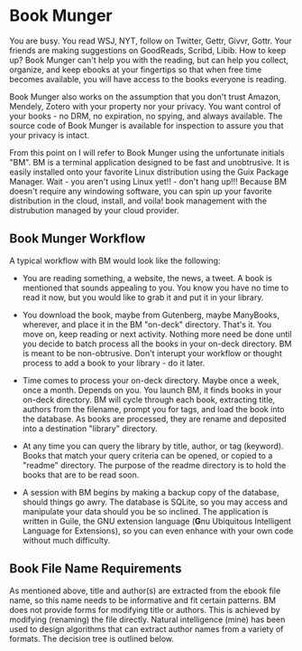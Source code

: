 # Book Munger

You are busy. You read WSJ, NYT, follow on Twitter, Gettr, Givvr, Gottr. Your friends are making suggestions on GoodReads, Scribd, Libib. How to keep up? Book Munger can't help you with the reading, but can help you collect, organize, and keep ebooks at your fingertips so that when free time becomes available, you will have access to the books everyone is reading.

Book Munger also works on the assumption that you don't trust Amazon, Mendely, Zotero with your property nor your privacy.  You want control of your books - no DRM, no expiration, no spying, and always available.  The source code of Book Munger is available for inspection to assure you that your privacy is intact.

From this point on I will refer to Book Munger using the unfortunate initials "BM". BM is a terminal application designed to be fast and unobtrusive. It is easily installed onto your favorite Linux distribution using the Guix Package Manager. Wait - you aren't using Linux yet!! - don't hang up!!!  Because BM doesn't require any windowing software, you can spin up your favorite distribution in the cloud, install, and voila! book management with the distrubution managed by your cloud provider. 

## Book Munger Workflow

A typical workflow with BM would look like the following:

 * You are reading something, a website, the news, a tweet.  A book is mentioned that sounds appealing to you. You know you have no time to read it now, but you would like to grab it and put it in your library.
 
 * You download the book, maybe from Gutenberg, maybe ManyBooks, wherever, and place it in the BM "on-deck" directory. That's it. You move on, keep reading or next activity.  Nothing more need be done until you decide to batch process all the books in your on-deck directory.  BM is meant to be non-obtrusive. Don't interupt your workflow or thought process to add a book to your library - do it later.
 
 * Time comes to process your on-deck directory. Maybe once a week, once a month.  Depends on you. You launch BM, it finds books in your on-deck directory. BM will cycle through each book, extracting title, authors from the filename, prompt you for tags, and load the book into the database. As books are processed, they are rename and deposited into a destination "library" directory.
 
 * At any time you can query the library by title, author, or tag (keyword). Books that match your query criteria can be opened, or copied to a "readme" directory. The purpose of the readme directory is to hold the books that are to be read soon.
 
 * A session with BM begins by making a backup copy of the database, should things go awry. The database is SQLite, so you may access and manipulate your data should you be so inclined. The application is written in Guile, the GNU extension language (<b>G</b>nu Ubiquitous Intelligent Language for Extensions), so you can even enhance with your own code without much difficulty.
 
 ## Book File Name Requirements
 
 As mentioned above, title and author(s) are extracted from the ebook file name, so this name needs to be informative and fit certain patterns.  BM does not provide forms for modifying title or authors.  This is achieved by modifying (renaming) the file directly. Natural intelligence (mine) has been used to design algorithms that can extract author names from a variety of formats.  The decision tree is outlined below. 
 
 
 
 
